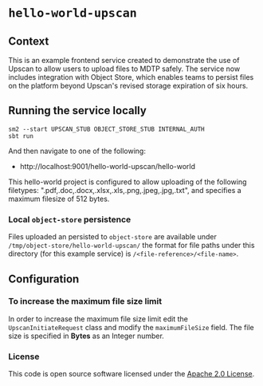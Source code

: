 
# `hello-world-upscan` 

## Context

This is an example frontend service created to demonstrate the use of Upscan to allow users to upload files to MDTP safely. The service now includes integration with Object Store, which enables teams to persist files on the platform beyond Upscan's revised storage expiration of six hours.

## Running the service locally

    sm2 --start UPSCAN_STUB OBJECT_STORE_STUB INTERNAL_AUTH
    sbt run

And then navigate to one of the following:

 - http://localhost:9001/hello-world-upscan/hello-world


This hello-world project is configured to allow uploading of the following filetypes: ".pdf,.doc,.docx,.xlsx,.xls,.png,.jpeg,.jpg,.txt", and specifies a maximum filesize of 512 bytes.

### Local `object-store` persistence

Files uploaded an persisted to `object-store` are available under `/tmp/object-store/hello-world-upscan/` the format for file paths under this directory (for this example service) is `/<file-reference>/<file-name>`.

## Configuration

### To increase the maximum file size limit

In order to increase the maximum file size limit edit the `UpscanInitiateRequest` class and modify the `maximumFileSize` field. The file size is specified in **Bytes** as an Integer number.

### License

This code is open source software licensed under the [Apache 2.0 License]("http://www.apache.org/licenses/LICENSE-2.0.html").
